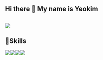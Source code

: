 

<!--
**duswnsxnxn/duswnsxnxn** is a ✨ _special_ ✨ repository because its `README.md` (this file) appears on your GitHub profile.

Here are some ideas to get you started:

- 🔭 I’m currently working on ...
- 🌱 I’m currently learning ...
- 👯 I’m looking to collaborate on ...
- 🤔 I’m looking for help with ...
- 💬 Ask me about ...
- 📫 How to reach me: ...
- 😄 Pronouns: ...
- ⚡ Fun fact: ...
-->
  <h2>Hi there 👋 My name is Yeokim</h2><br>
  <a href="https://abstracted-harmony-a37.notion.site/97cfc5bbbb404559b4ce28ce76dff120"><img src="https://img.shields.io/badge/Notion-000000?style=flat&logo=Notion&logoColor=white"/></a>
  <h2>🌱Skills</h2>
  <img src="https://camo.githubusercontent.com/ec3468c6b18be72f4e7db5b08086a404905cf98223817e701b7e485541b6978c/68747470733a2f2f696d672e736869656c64732e696f2f62616467652f4a6176612d3243323235353f7374796c653d666c61742d737175617265266c6f676f3d45636c69707365494445266c6f676f436f6c6f723d7768697465"></img><img src="https://camo.githubusercontent.com/5d8e1bef339621d90a10937da75bdf9971afa8e445c398336e6248491ba59d38/68747470733a2f2f696d672e736869656c64732e696f2f62616467652f537072696e67426f6f742d3644423333463f7374796c653d666c61742d737175617265266c6f676f3d537072696e67426f6f74266c6f676f436f6c6f723d7768697465"></img><img src="https://camo.githubusercontent.com/a87f0375dc633fa93e8b8a30357a52f4f24e625b98443f40056cd834d7128123/68747470733a2f2f696d672e736869656c64732e696f2f62616467652f4d7973716c2d3030373339363f7374796c653d666c61742d737175617265266c6f676f3d4d7953716c266c6f676f436f6c6f723d7768697465"></img><img src="https://camo.githubusercontent.com/4d9bbc395d585fc7963d0ee98c123ac0a5dde4e25249d4cebf2aa673b249f443/68747470733a2f2f696d672e736869656c64732e696f2f62616467652f496e74656c6c696a20494445412d3030303030303f7374796c653d666c61742d737175617265266c6f676f3d496e74656c6c696a2049444541266c6f676f436f6c6f723d7768697465"></img>

